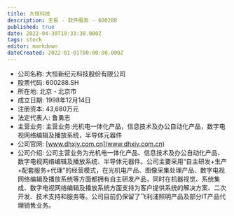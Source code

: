 ```yaml
---
title: 大恒科技
description: 主板 - 软件服务 - 600288
published: true
date: 2022-04-30T19:33:38.000Z
tags: stock
editor: markdown
dateCreated: 2022-01-01T00:00:00.000Z
---
```


- 公司名称: 大恒新纪元科技股份有限公司
- 股票代码: 600288.SH
- 所在地: 北京 - 北京市
- 成立日期: 1998年12月14日
- 注册资本: 43,680万元
- 法定代表人: 鲁勇志
- 主营业务: 主营业务:光机电一体化产品，信息技术及办公自动化产品，数字电视网络编辑及播放系统，半导体元器件
- 公司官网: [www.dhxjy.com.cn](www.dhxjy.com.cn)
- 公司介绍: 公司主营业务为光机电一体化产品、信息技术及办公自动化产品、数字电视网络编辑及播放系统、半导体元器件。公司主要采用“自主研发+生产+配套服务+代理”的经营模式，在光机电产品、图像采集处理产品、数字电视网络编辑及播放系统等方面都拥有自主研发产品，同时在机器视觉、系统集成、数字电视网络编辑及播放系统方面支持为客户提供系统的解决方案、二次开发、技术支持和服务等。公司目前仍保留了飞利浦照明产品及部分IT产品代理销售业务。


